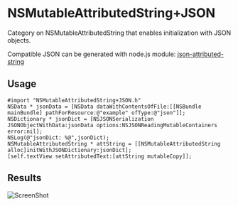 NSMutableAttributedString+JSON
==============================

Category on NSMutableAttributedString that enables initialization with JSON objects.

Compatible JSON can be generated with node.js module: [json-attributed-string](https://github.com/iksnae/json-attributed-string)


Usage
--------------

```smartalk
#import "NSMutableAttributedString+JSON.h"
NSData * jsonData = [NSData dataWithContentsOfFile:[[NSBundle mainBundle] pathForResource:@"example" ofType:@"json"]];
NSDictionary * jsonDict = [NSJSONSerialization JSONObjectWithData:jsonData options:NSJSONReadingMutableContainers error:nil];
NSLog(@"jsonDict: %@",jsonDict);
NSMutableAttributedString * attString = [[NSMutableAttributedString alloc]initWithJSONDictionary:jsonDict];
[self.textView setAttributedText:[attString mutableCopy]];
```



Results
--------------
![ScreenShot](https://raw.github.com/iksnae/NSMutableAttributedString_JSON/master/ss1.png)
